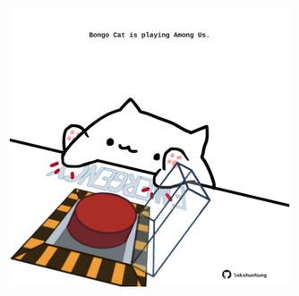 <!-- built at 11/03/2023, 04:00:46 UTC -->
<p align="center">
  <img width="500" height="500" src="./ReadmeImage.svg">
</p>
